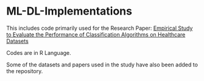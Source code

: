 # ML-DL-Implementations

This includes code primarily used for the Research Paper: [Empirical Study to Evaluate the Performance of Classification Algorithms on Healthcare Datasets](http://www.hrpub.org/download/20170228/WJCAT1-13708426.pdf)

Codes are in R Language.

Some of the datasets and papers used in the study have also been added to the repository.
